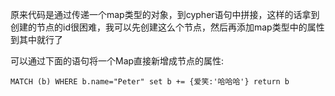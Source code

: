 原来代码是通过传递一个map类型的对象，到cypher语句中拼接，这样的话拿到创建的节点的id很困难，我可以先创建这么个节点，然后再添加map类型中的属性到其中就行了

可以通过下面的语句将一个Map直接新增成节点的属性:
```cypher
MATCH (b) WHERE b.name="Peter" set b += {爱笑:'哈哈哈'} return b
```
